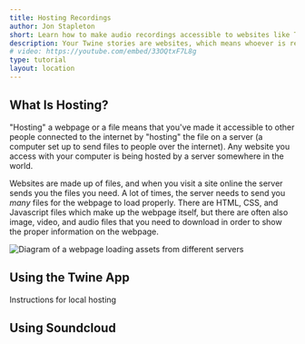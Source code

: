 ```yaml
---
title: Hosting Recordings
author: Jon Stapleton
short: Learn how to make audio recordings accessible to websites like Twine stories.
description: Your Twine stories are websites, which means whoever is reading them needs to download the whole story (including all its images, video, and audio) when they want to read it. In order for them to get access to audio you want to include in the story, you'll need to host that audio on a web server. This tutorial shows you how.
# video: https://youtube.com/embed/33OQtxF7L8g
type: tutorial
layout: location
---
```


## What Is Hosting?

"Hosting" a webpage or a file means that you've made it accessible to other people connected to the internet by "hosting" the file on a server (a computer set up to send files to people over the internet). Any website you access with your computer is being hosted by a server somewhere in the world.

Websites are made up of files, and when you visit a site online the server sends you the files you need. A lot of times, the server needs to send you *many* files for the webpage to load properly. There are HTML, CSS, and Javascript files which make up the webpage itself, but there are often also image, video, and audio files that you need to download in order to show the proper information on the webpage.

![Diagram of a webpage loading assets from different servers](TODO:)

## Using the Twine App

Instructions for local hosting

## Using Soundcloud

